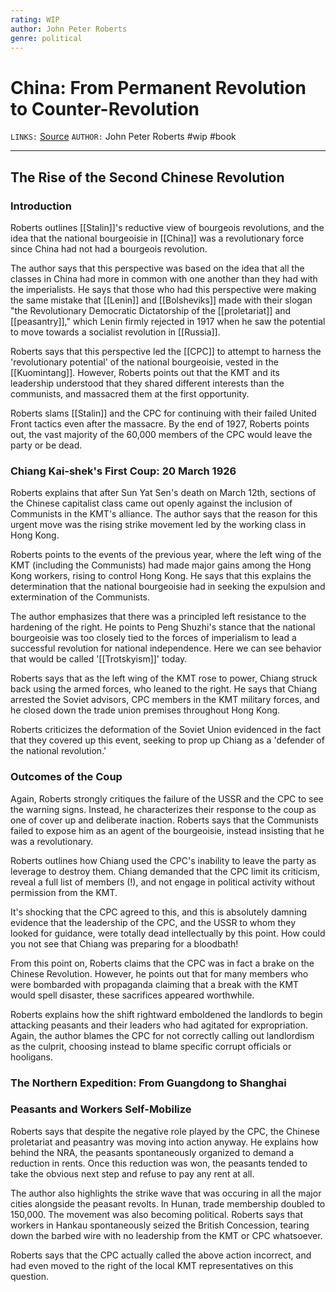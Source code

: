 ```yaml
---
rating: WIP
author: John Peter Roberts
genre: political
---
```

# China: From Permanent Revolution to Counter-Revolution
`LINKS:` [Source](https://www.marxist.com/china-permanent-revolution-to-counter-revolution-book/the-rise-of-the-second-chinese-revolution.htm)
`AUTHOR:` John Peter Roberts
#wip #book

---
## The Rise of the Second Chinese Revolution
### Introduction
Roberts outlines [[Stalin]]'s reductive view of bourgeois revolutions, and the idea that the national bourgeoisie in [[China]] was a revolutionary force since China had not had a bourgeois revolution. 

The author says that this perspective was based on the idea that all the classes in China had more in common with one another than they had with the imperialists. He says that those who had this perspective were making the same mistake that [[Lenin]] and [[Bolsheviks]] made with their slogan "the Revolutionary Democratic Dictatorship of the [[proletariat]] and [[peasantry]]," which Lenin firmly rejected in 1917 when he saw the potential to move towards a socialist revolution in [[Russia]]. 

Roberts says that this perspective led the [[CPC]] to attempt to harness the 'revolutionary potential' of the national bourgeoisie, vested in the [[Kuomintang]]. However, Roberts points out that the KMT and its leadership understood that they shared different interests than the communists, and massacred them at the first opportunity. 

Roberts slams [[Stalin]] and the CPC for continuing with their failed United Front tactics even after the massacre. By the end of 1927, Roberts points out, the vast majority of the 60,000 members of the CPC would leave the party or be dead. 

### Chiang Kai-shek's First Coup: 20 March 1926
Roberts explains that after Sun Yat Sen's death on March 12th, sections of the Chinese capitalist class came out openly against the inclusion of Communists in the KMT's alliance. The author says that the reason for this urgent move was the rising strike movement led by the working class in Hong Kong. 

Roberts points to the events of the previous year, where the left wing of the KMT (including the Communists) had made major gains among the Hong Kong workers, rising to control Hong Kong. He says that this explains the determination that the national bourgeoisie had in seeking the expulsion and extermination of the Communists. 

The author emphasizes that there was a principled left resistance to the hardening of the right. He points to Peng Shuzhi's stance that the national bourgeoisie was too closely tied to the forces of imperialism to lead a successful revolution for national independence. Here we can see behavior that would be called '[[Trotskyism]]' today. 

Roberts says that as the left wing of the KMT rose to power, Chiang struck back using the armed forces, who leaned to the right. He says that Chiang arrested the Soviet advisors, CPC members in the KMT military forces, and he closed down the trade union premises throughout Hong Kong. 

Roberts criticizes the deformation of the Soviet Union evidenced in the fact that they covered up this event, seeking to prop up Chiang as a 'defender of the national revolution.' 

### Outcomes of the Coup
Again, Roberts strongly critiques the failure of the USSR and the CPC to see the warning signs. Instead, he characterizes their response to the coup as one of cover up and deliberate inaction. Roberts says that the Communists failed to expose him as an agent of the bourgeoisie, instead insisting that he was a revolutionary. 

Roberts outlines how Chiang used the CPC's inability to leave the party as leverage to destroy them. Chiang demanded that the CPC limit its criticism, reveal a full list of members (!), and not engage in political activity without permission from the KMT. 

It's shocking that the CPC agreed to this, and this is absolutely damning evidence that the leadership of the CPC, and the USSR to whom they looked for guidance, were totally dead intellectually by this point. How could you not see that Chiang was preparing for a bloodbath!

From this point on, Roberts claims that the CPC was in fact a brake on the Chinese Revolution. However, he points out that for many members who were bombarded with propaganda claiming that a break with the KMT would spell disaster, these sacrifices appeared worthwhile. 

Roberts explains how the shift rightward emboldened the landlords to begin attacking peasants and their leaders who had agitated for expropriation. Again, the author blames the CPC for not correctly calling out landlordism as the culprit, choosing instead to blame specific corrupt officials or hooligans. 

### The Northern Expedition: From Guangdong to Shanghai

### Peasants and Workers Self-Mobilize
Roberts says that despite the negative role played by the CPC, the Chinese proletariat and peasantry was moving into action anyway. He explains how behind the NRA, the peasants spontaneously organized to demand a reduction in rents. Once this reduction was won, the peasants tended to take the obvious next step and refuse to pay any rent at all. 

The author also highlights the strike wave that was occuring in all the major cities alongside the peasant revolts. In Hunan, trade membership doubled to 150,000. The movement was also becoming political. Roberts says that workers in Hankau spontaneously seized the British Concession, tearing down the barbed wire with no leadership from the KMT or CPC whatsoever. 

Roberts says that the CPC actually called the above action incorrect, and had even moved to the right of the local KMT representatives on this question. 